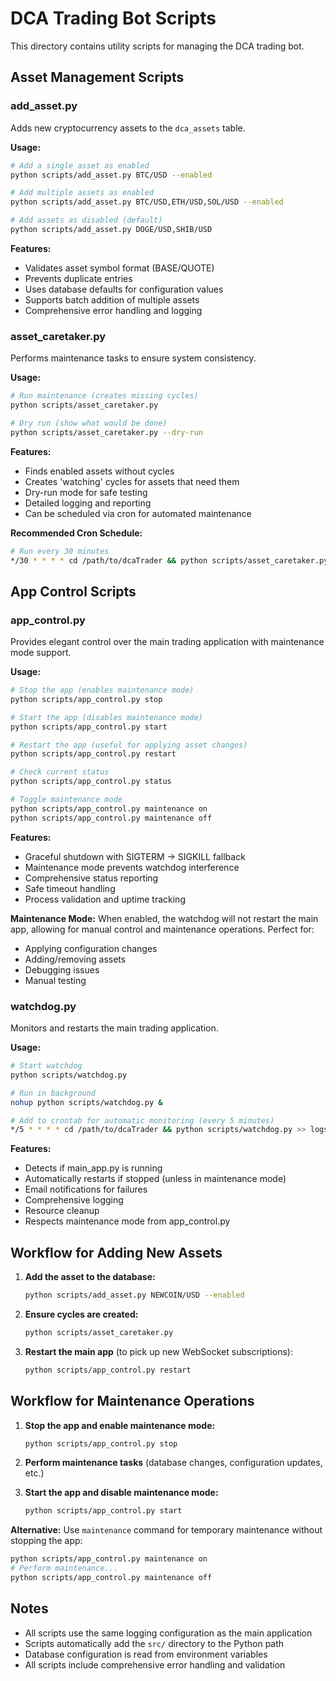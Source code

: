 # DCA Trading Bot Scripts

This directory contains utility scripts for managing the DCA trading bot.

## Asset Management Scripts

### add_asset.py

Adds new cryptocurrency assets to the `dca_assets` table.

**Usage:**
```bash
# Add a single asset as enabled
python scripts/add_asset.py BTC/USD --enabled

# Add multiple assets as enabled
python scripts/add_asset.py BTC/USD,ETH/USD,SOL/USD --enabled

# Add assets as disabled (default)
python scripts/add_asset.py DOGE/USD,SHIB/USD
```

**Features:**
- Validates asset symbol format (BASE/QUOTE)
- Prevents duplicate entries
- Uses database defaults for configuration values
- Supports batch addition of multiple assets
- Comprehensive error handling and logging

### asset_caretaker.py

Performs maintenance tasks to ensure system consistency.

**Usage:**
```bash
# Run maintenance (creates missing cycles)
python scripts/asset_caretaker.py

# Dry run (show what would be done)
python scripts/asset_caretaker.py --dry-run
```

**Features:**
- Finds enabled assets without cycles
- Creates 'watching' cycles for assets that need them
- Dry-run mode for safe testing
- Detailed logging and reporting
- Can be scheduled via cron for automated maintenance

**Recommended Cron Schedule:**
```bash
# Run every 30 minutes
*/30 * * * * cd /path/to/dcaTrader && python scripts/asset_caretaker.py >> logs/caretaker.log 2>&1
```

## App Control Scripts

### app_control.py

Provides elegant control over the main trading application with maintenance mode support.

**Usage:**
```bash
# Stop the app (enables maintenance mode)
python scripts/app_control.py stop

# Start the app (disables maintenance mode)
python scripts/app_control.py start

# Restart the app (useful for applying asset changes)
python scripts/app_control.py restart

# Check current status
python scripts/app_control.py status

# Toggle maintenance mode
python scripts/app_control.py maintenance on
python scripts/app_control.py maintenance off
```

**Features:**
- Graceful shutdown with SIGTERM → SIGKILL fallback
- Maintenance mode prevents watchdog interference
- Comprehensive status reporting
- Safe timeout handling
- Process validation and uptime tracking

**Maintenance Mode:**
When enabled, the watchdog will not restart the main app, allowing for manual control and maintenance operations. Perfect for:
- Applying configuration changes
- Adding/removing assets
- Debugging issues
- Manual testing

### watchdog.py

Monitors and restarts the main trading application.

**Usage:**
```bash
# Start watchdog
python scripts/watchdog.py

# Run in background
nohup python scripts/watchdog.py &

# Add to crontab for automatic monitoring (every 5 minutes)
*/5 * * * * cd /path/to/dcaTrader && python scripts/watchdog.py >> logs/watchdog.log 2>&1
```

**Features:**
- Detects if main_app.py is running
- Automatically restarts if stopped (unless in maintenance mode)
- Email notifications for failures
- Comprehensive logging
- Resource cleanup
- Respects maintenance mode from app_control.py

## Workflow for Adding New Assets

1. **Add the asset to the database:**
   ```bash
   python scripts/add_asset.py NEWCOIN/USD --enabled
   ```

2. **Ensure cycles are created:**
   ```bash
   python scripts/asset_caretaker.py
   ```

3. **Restart the main app** (to pick up new WebSocket subscriptions):
   ```bash
   python scripts/app_control.py restart
   ```

## Workflow for Maintenance Operations

1. **Stop the app and enable maintenance mode:**
   ```bash
   python scripts/app_control.py stop
   ```

2. **Perform maintenance tasks** (database changes, configuration updates, etc.)

3. **Start the app and disable maintenance mode:**
   ```bash
   python scripts/app_control.py start
   ```

**Alternative:** Use `maintenance` command for temporary maintenance without stopping the app:
```bash
python scripts/app_control.py maintenance on
# Perform maintenance...
python scripts/app_control.py maintenance off
```

## Notes

- All scripts use the same logging configuration as the main application
- Scripts automatically add the `src/` directory to the Python path
- Database configuration is read from environment variables
- All scripts include comprehensive error handling and validation 